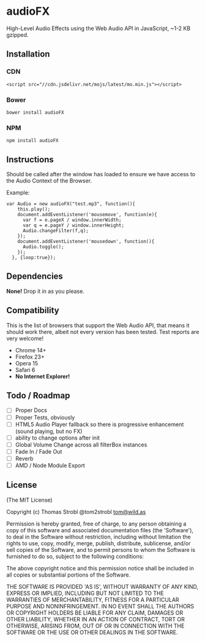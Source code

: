 # audioFX

High-Level Audio Effects using the Web Audio API in JavaScript, ~1-2 KB gzipped.

## Installation

### CDN

``<script src="//cdn.jsdelivr.net/mojs/latest/mo.min.js"></script>``

### Bower

``bower install audioFX``

### NPM

``npm install audioFX``

## Instructions

Should be called after the window has loaded to ensure we have access to the Audio Context of the Browser.

Example:
```
var Audio = new audioFX("test.mp3", function(){
    this.play();
    document.addEventListener('mousemove', function(e){
      var f = e.pageX / window.innerWidth;
      var q = e.pageY / window.innerHeight;
      Audio.changeFilter(f,q);
    });
    document.addEventListener('mousedown', function(){
      Audio.toggle();
    });
  }, {loop:true});
```

## Dependencies

**None!** Drop it in as you please.

## Compatibility

This is the list of browsers that support the Web Audio API, that means it should work there, albeit not every version has been tested. Test reports are very welcome!

- Chrome 14+
- Firefox 23+
- Opera 15
- Safari 6
- **No Internet Explorer!**

## Todo / Roadmap

- [ ] Proper Docs
- [ ] Proper Tests, obviously
- [ ] HTML5 Audio Player fallback so there is progressive enhancement (sound playing, but no FX)
- [ ] ability to change options after init
- [ ] Global Volume Change across all filterBox instances
- [ ] Fade In / Fade Out
- [ ] Reverb
- [ ] AMD / Node Module Export

## License

(The MIT License)

Copyright (c) Thomas Strobl @tom2strobl tom@wild.as

Permission is hereby granted, free of charge, to any person obtaining a copy of this software and associated documentation files (the 'Software'), to deal in the Software without restriction, including without limitation the rights to use, copy, modify, merge, publish, distribute, sublicense, and/or sell copies of the Software, and to permit persons to whom the Software is furnished to do so, subject to the following conditions:

The above copyright notice and this permission notice shall be included in all copies or substantial portions of the Software.

THE SOFTWARE IS PROVIDED 'AS IS', WITHOUT WARRANTY OF ANY KIND, EXPRESS OR IMPLIED, INCLUDING BUT NOT LIMITED TO THE WARRANTIES OF MERCHANTABILITY, FITNESS FOR A PARTICULAR PURPOSE AND NONINFRINGEMENT. IN NO EVENT SHALL THE AUTHORS OR COPYRIGHT HOLDERS BE LIABLE FOR ANY CLAIM, DAMAGES OR OTHER LIABILITY, WHETHER IN AN ACTION OF CONTRACT, TORT OR OTHERWISE, ARISING FROM, OUT OF OR IN CONNECTION WITH THE SOFTWARE OR THE USE OR OTHER DEALINGS IN THE SOFTWARE.